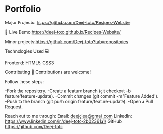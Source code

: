 # Portfolio
Major Projects: https://github.com/Deej-toto/Recipes-Website
 
  🔗 Live Demo:https://deej-toto.github.io/Recipes-Website/

Minor projects:https://github.com/Deej-toto?tab=repositories


Technologies Used 💻

Frontend: HTML5, CSS3

Contributing 🤝
Contributions are welcome! 

Follow these steps:

-Fork the repository.
-Create a feature branch (git checkout -b feature/feature-update).
-Commit changes (git commit -m 'Feature Added').
-Push to the branch (git push origin feature/feature-update).
-Open a Pull Request.

Reach out to me through:
Email: deejgiea@gmail.com
LinkedIn: https://www.linkedin.com/in/deej-toto-2b02361a1/
GitHub: https://github.com/Deej-toto
